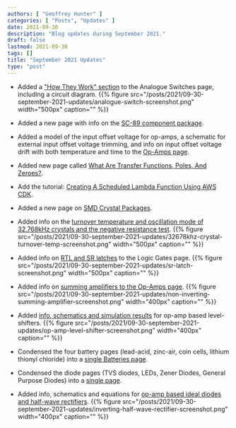 ```yaml
---
authors: [ "Geoffrey Hunter" ]
categories: [ "Posts", "Updates" ]
date: 2021-09-30
description: "Blog updates during September 2021."
draft: false
lastmod: 2021-09-30
tags: []
title: "September 2021 Updates"
type: "post"
---
```


* Added a ["How They Work" section](/electronics/components/analogue-switches/) to the Analogue Switches page, including a circuit diagram.
    {{% figure src="/posts/2021/09-30-september-2021-updates/analogue-switch-screenshot.png" width="500px" caption="" %}}

* Added a new page with info on the [SC-89 component package](/pcb-design/component-packages/sc-89-component-package/).

* Added a model of the input offset voltage for op-amps, a schematic for external input offset voltage trimming, and info on input offset voltage drift with both temperature and time to the [Op-Amps page](/electronics/components/op-amps/).

* Added new page called [What Are Transfer Functions, Poles, And Zeroes?](/electronics/circuit-design/what-are-transfer-functions-poles-and-zeroes/).

* Add the tutorial: [Creating A Scheduled Lambda Function Using AWS CDK](/programming/cloud/aws/creating-a-scheduled-lambda-function-using-aws-cdk/).

* Added a new page on [SMD Crystal Packages](/pcb-design/component-packages/smd-crystal-packages/).

* Added info on the [turnover temperature and oscillation mode of 32.768kHz crystals and the negative resistance test](/electronics/components/crystals-and-oscillators/#_32_678khz_crystals).
    {{% figure src="/posts/2021/09-30-september-2021-updates/32678khz-crystal-turnover-temp-screenshot.png" width="500px" caption="" %}}

* Added info on [RTL and SR latches](/electronics/circuit-design/digital-logic/logic-gates/) to the Logic Gates page.
    {{% figure src="/posts/2021/09-30-september-2021-updates/sr-latch-screenshot.png" width="500px" caption="" %}}

* Added info on [summing amplifiers to the Op-Amps page](/electronics/components/op-amps/#_summing_amplifier).
    {{% figure src="/posts/2021/09-30-september-2021-updates/non-inverting-summing-amplifier-screenshot.png" width="400px" caption="" %}}

* Added [info, schematics and simulation results](/electronics/components/op-amps/#_level_shifters) for op-amp based level-shifters.
    {{% figure src="/posts/2021/09-30-september-2021-updates/op-amp-level-shifter-screenshot.png" width="400px" caption="" %}}

* Condensed the four battery pages (lead-acid, zinc-air, coin cells, lithium thionyl chloride) into a [single Batteries page](/electronics/components/batteries/).

* Condensed the diode pages (TVS diodes, LEDs, Zener Diodes, General Purpose Diodes) into a [single page](/electronics/components/diodes/).

* Added info, schematics and equations for [op-amp based ideal diodes and half-wave rectifiers](/electronics/components/op-amps/#_ideal_diodesrectifiers).
    {{% figure src="/posts/2021/09-30-september-2021-updates/inverting-half-wave-rectifier-screenshot.png" width="400px" caption="" %}}
